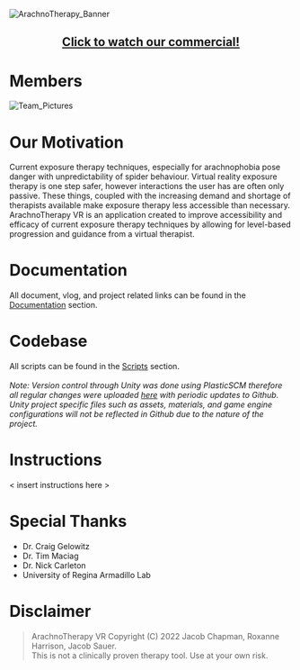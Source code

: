 ![ArachnoTherapy_Banner](Documentation/Misc/ArachnoTherapy_Banner.png)
<h2 align="center">
  <a href="https://youtu.be/1JCVEE52tXU" >Click to watch our commercial!</a>
</h2>

# Members
![Team_Pictures](Documentation/Misc/Team_Pictures.png)

# Our Motivation
Current exposure therapy techniques, especially for arachnophobia pose danger with unpredictability of spider behaviour. Virtual reality exposure therapy is one step safer, however interactions the user has are often only passive. These things, coupled with the increasing demand and shortage of therapists available make exposure therapy less accessible than necessary. ArachnoTherapy VR is an application created to improve accessibility and efficacy of current exposure therapy techniques by allowing for level-based progression and guidance from a virtual therapist.

# Documentation
All document, vlog, and project related links can be found in the [Documentation](Documentation/) section. 

# Codebase
All scripts can be found in the [Scripts](Scripts/) section.   <br><br>
_Note: Version control through Unity was done using PlasticSCM therefore all regular changes were uploaded [here](https://www.plasticscm.com/orgs/ense_400_477_capstone/repos/ENSE-477-Capstone/changesets) with periodic updates to Github. Unity project specific files such as assets, materials, and game engine configurations will not be reflected in Github due to the nature of the project._


# Instructions
< insert instructions here >

# Special Thanks

- Dr. Craig Gelowitz
- Dr. Tim Maciag
- Dr. Nick Carleton
- University of Regina Armadillo Lab

# Disclaimer
>ArachnoTherapy VR Copyright (C) 2022 Jacob Chapman, Roxanne Harrison, Jacob Sauer.  
>This is not a clinically proven therapy tool. Use at your own risk. 

